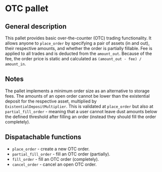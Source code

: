 # OTC pallet
## General description
This pallet provides basic over-the-counter (OTC) trading functionality.
It allows anyone to `place_order` by specifying a pair of assets (in and out), their respective amounts, and
whether the order is partially fillable. Fee is applied to all trades and is deducted from the `amount_out`.
Because of the fee, the order price is static and calculated as `(amount_out - fee) / amount_in`.

## Notes
The pallet implements a minimum order size as an alternative to storage fees. The amounts of an open order cannot
be lower than the existential deposit for the respective asset, multiplied by `ExistentialDepositMultiplier`.
This is validated at `place_order` but also at `partial_fill_order` - meaning that a user cannot leave dust amounts
below the defined threshold after filling an order (instead they should fill the order completely).

## Dispatachable functions
* `place_order` -  create a new OTC order.
* `partial_fill_order` - fill an OTC order (partially).
* `fill_order` - fill an OTC order (completely).
* `cancel_order` - cancel an open OTC order.
